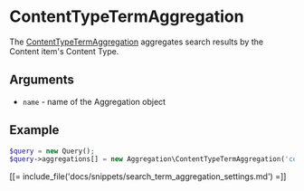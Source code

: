 # ContentTypeTermAggregation

The [ContentTypeTermAggregation](https://github.com/ibexa/core/blob/main/src/contracts/Repository/Values/Content/Query/Aggregation/ContentTypeTermAggregation.php) aggregates search results by the Content item's Content Type.

## Arguments

- `name` - name of the Aggregation object

## Example

``` php
$query = new Query();
$query->aggregations[] = new Aggregation\ContentTypeTermAggregation('content_type');
```

[[= include_file('docs/snippets/search_term_aggregation_settings.md') =]]
